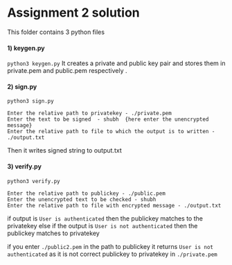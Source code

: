 # Assignment 2 solution

This folder contains 3 python files
#### 1) keygen.py
 
 `python3 keygen.py`
 It creates a private and public key pair and stores them in private.pem and public.pem respectively .

#### 2) sign.py 

`python3 sign.py`

```
Enter the relative path to privatekey - ./private.pem
Enter the text to be signed  - shubh  {here enter the unencrypted message} 
Enter the relative path to file to which the output is to written - ./output.txt
```

Then it writes signed string to output.txt 

#### 3) verify.py

`python3 verify.py`

```
Enter the relative path to publickey - ./public.pem 
Enter the unencrypted text to be checked - shubh
Enter the relative path to file with encrypted message - ./output.txt
```

if output is `User is authenticated` then the publickey matches to the privatekey 
else if the output is `User is not authenticated` then the publickey matches to privatekey 

if you enter `./public2.pem` in the path to publickey it returns `User is not authenticated` as it is not correct publickey to privatekey in `./private.pem`